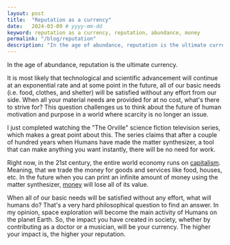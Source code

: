 ```yaml
---
layout: post
title:  "Reputation as a currency"
date:   2024-03-09 # yyyy-mm-dd
keyword: reputation as a currency, reputation, abundance, money
permalink: "/blog/reputation"
description: "In the age of abundance, reputation is the ultimate currency."
---
```


In the age of abundance, reputation is the ultimate currency.

It is most likely that technological and scientific advancement will continue at an exponential rate and at some point in the future, all of our basic needs (i.e. food, clothes, and shelter) will be satisfied without any effort from our side. When all your material needs are provided for at no cost, what's there to strive for? This question challenges us to think about the future of human motivation and purpose in a world where scarcity is no longer an issue.

I just completed watching the "The Orville" science fiction television series, which makes a great point about this. The series claims that after a couple of hundred years when Humans have made the matter synthesizer, a tool that can make anything you want instantly, there will be no need for work.

Right now, in the 21st century, the entire world economy runs on <a href="https://prashantkikani.com/blog/capitalism" target="_blank">capitalism</a>. Meaning, that we trade the money for goods and services like food, houses, etc. In the future when you can print an infinite amount of money using the matter synthesizer, <a href="https://prashantkikani.com/blog/money" target="_blank">money</a> will lose all of its value.

When all of our basic needs will be satisfied without any effort, what will humans do? That's a very hard philosophical question to find an answer. In my opinion, space exploration will become the main activity of Humans on the planet Earth. So, the impact you have created in society, whether by contributing as a doctor or a musician, will be your currency. The higher your impact is, the higher your reputation.


